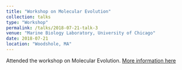 ```yaml
---
title: "Workshop on Molecular Evolution"
collection: talks
type: "Workshop"
permalink: /talks/2018-07-21-talk-3
venue: "Marine Biology Laboratory, University of Chicago"
date: 2018-07-21
location: "Woodshole, MA"
---
```

Attended the workshop on Molecular Evolution. [More information here](https://molevol.mbl.edu/index.php/Schedule)
